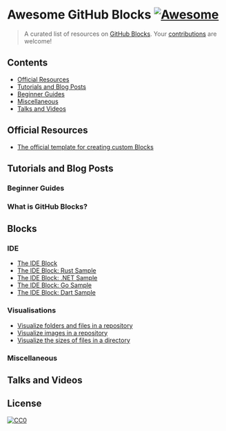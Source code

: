 # Awesome GitHub Blocks [![Awesome](https://cdn.rawgit.com/sindresorhus/awesome/d7305f38d29fed78fa85652e3a63e154dd8e8829/media/badge.svg)](https://github.com/sindresorhus/awesome)

> A curated list of resources on [GitHub Blocks](https://blocks.githubnext.com/). Your [contributions](./CONTRIBUTING.md) are welcome!



## Contents

* [Official Resources](#official-resources)
* [Tutorials and Blog Posts](#tutorials-and-blog-posts)
* [Beginner Guides](#beginner-guides)
* [Miscellaneous](#miscellaneous)
* [Talks and Videos](#talks-and-videos)

## Official Resources

- [The official template for creating custom Blocks](https://github.com/githubnext/blocks-template)

## Tutorials and Blog Posts

### Beginner Guides

### What is GitHub Blocks?

## Blocks

### IDE

- [The IDE Block](https://github.com/Krzysztof-Cieslak/IDE-Block)  
- [The IDE Block: Rust Sample](https://github.com/Krzysztof-Cieslak/RustSample/)  
- [The IDE Block: .NET Sample](https://github.com/Krzysztof-Cieslak/CSharpSample)  
- [The IDE Block: Go Sample](https://github.com/Krzysztof-Cieslak/GoSample) 
- [The IDE Block: Dart Sample](https://github.com/Krzysztof-Cieslak/DartSample) 

### Visualisations

- [Visualize folders and files in a repository](https://github.com/Wattenberger/blocks)
- [Visualize images in a repository](https://github.com/Wattenberger/blocks)
- [Visualize the sizes of files in a directory](https://github.com/mattrothenberg/directory-size-block)

### Miscellaneous

## Talks and Videos

## License

[![CC0](http://mirrors.creativecommons.org/presskit/buttons/88x31/svg/cc-zero.svg)](https://creativecommons.org/publicdomain/zero/1.0/)

